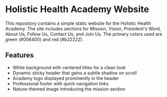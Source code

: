# Holistic Health Academy Website

This repository contains a simple static website for the Holistic Health Academy. The site includes sections for Mission, Vision, President's Word, About Us, Follow Us, Contact Us, and Join Us. The primary colors used are green (#006400) and red (#b22222).

## Features
- White background with centered titles for a clean look
- Dynamic sticky header that gains a subtle shadow on scroll
- Academy logo displayed prominently in the header
- Professional footer with quick navigation links
- Nature-themed image introducing the mission section
